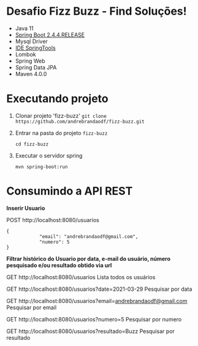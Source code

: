 # Desafio Fizz Buzz - Find Soluções!

* Java 11
* [Spring Boot 2.4.4.RELEASE](https://start.spring.io/)
* Mysql Driver
* [IDE SpringTools](https://spring.io/tools)
* Lombok
* Spring Web
* Spring Data JPA
* Maven 4.0.0

# Executando projeto

1. Clonar projeto 'fizz-buzz'
	`git clone https://github.com/andrebrandaodf/fizz-buzz.git`
	
2. Entrar na pasta do projeto `fizz-buzz` 

	`cd fizz-buzz`
 
3. Executar o servidor spring 

	`mvn spring-boot:run`

# Consumindo a API REST

**Inserir Usuario**

POST http://localhost:8080/usuarios 

```
{
            "email": "andrebrandaodf@gmail.com",
            "numero": 5
}
```

**Filtrar histórico do Usuario por data, e-mail do usuário, número pesquisado e/ou resultado obtido via url**

GET http://localhost:8080/usuarios Lista todos os usuários
    
GET http://localhost:8080/usuarios?date=2021-03-29 Pesquisar por data

GET http://localhost:8080/usuarios?email=andrebrandaodf@gmail.com Pesquisar por email

GET http://localhost:8080/usuarios?numero=5 Pesquisar por numero

GET http://localhost:8080/usuarios?resultado=Buzz Pesquisar por resultado
